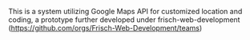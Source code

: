 
This is a system utilizing Google Maps API for customized location and coding, a prototype further developed under frisch-web-development (https://github.com/orgs/Frisch-Web-Development/teams)


